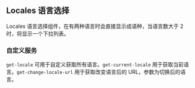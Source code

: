 <div class="demo-header">
<p class="overviewicon">
  <span class="wapi-business-locales"/>
</p>

## Locales 语言选择

<nova-uxlink widget-name="Locales"></nova-uxlink>

Locales 语言选择组件，在有两种语言时会直接显示成语种，当语言数大于 2 时，将显示一个下拉列表。
</div>

### 自定义服务

`get-locale` 可用于自定义获取所有语言。`get-current-locale` 用于获取当前语言。`get-change-locale-url` 用于获取改变语言后的 URL，参数为切换后的语言。

<nova-demo-view link="locales/custom-service"></nova-demo-view>

<br>

